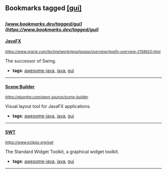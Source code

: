 ## Bookmarks tagged [[gui]](https://www.bookmarks.dev?q=[gui])

_<sup><sup>[www.bookmarks.dev/tagged/gui](https://www.bookmarks.dev/tagged/gui)</sup></sup>_
---
#### [JavaFX](https://www.oracle.com/technetwork/java/javase/overview/javafx-overview-2158620.html)
_<sup>https://www.oracle.com/technetwork/java/javase/overview/javafx-overview-2158620.html</sup>_

The successor of Swing.
* **tags**: [awesome-java](../tagged/awesome-java.md), [java](../tagged/java.md), [gui](../tagged/gui.md)
---
#### [Scene Builder](https://gluonhq.com/open-source/scene-builder)
_<sup>https://gluonhq.com/open-source/scene-builder</sup>_

Visual layout tool for JavaFX applications.
* **tags**: [awesome-java](../tagged/awesome-java.md), [java](../tagged/java.md), [gui](../tagged/gui.md)
---
#### [SWT](https://www.eclipse.org/swt)
_<sup>https://www.eclipse.org/swt</sup>_

The Standard Widget Toolkit, a graphical widget toolkit.
* **tags**: [awesome-java](../tagged/awesome-java.md), [java](../tagged/java.md), [gui](../tagged/gui.md)
---

